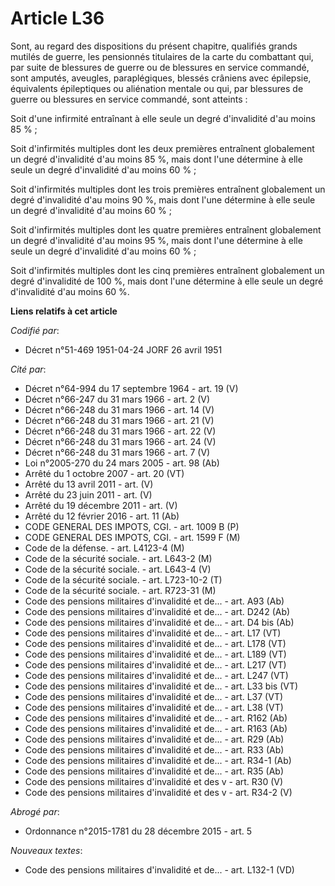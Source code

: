 # Article L36

Sont, au regard des dispositions du présent chapitre, qualifiés grands mutilés de guerre, les pensionnés titulaires de la
carte du combattant qui, par suite de blessures de guerre ou de blessures en service commandé, sont amputés, aveugles,
paraplégiques, blessés crâniens avec épilepsie, équivalents épileptiques ou aliénation mentale ou qui, par blessures de
guerre ou blessures en service commandé, sont atteints :

Soit d'une infirmité entraînant à elle seule un degré d'invalidité d'au moins 85 % ;

Soit d'infirmités multiples dont les deux premières entraînent globalement un degré d'invalidité d'au moins 85 %, mais dont
l'une détermine à elle seule un degré d'invalidité d'au moins 60 % ;

Soit d'infirmités multiples dont les trois premières entraînent globalement un degré d'invalidité d'au moins 90 %, mais dont
l'une détermine à elle seule un degré d'invalidité d'au moins 60 % ;

Soit d'infirmités multiples dont les quatre premières entraînent globalement un degré d'invalidité d'au moins 95 %, mais dont
l'une détermine à elle seule un degré d'invalidité d'au moins 60 % ;

Soit d'infirmités multiples dont les cinq premières entraînent globalement un degré d'invalidité de 100 %, mais dont l'une
détermine à elle seule un degré d'invalidité d'au moins 60 %.

**Liens relatifs à cet article**

_Codifié par_:

  - Décret n°51-469 1951-04-24 JORF 26 avril 1951

_Cité par_:

  - Décret n°64-994 du 17 septembre 1964 - art. 19 (V)
  - Décret n°66-247 du 31 mars 1966 - art. 2 (V)
  - Décret n°66-248 du 31 mars 1966 - art. 14 (V)
  - Décret n°66-248 du 31 mars 1966 - art. 21 (V)
  - Décret n°66-248 du 31 mars 1966 - art. 22 (V)
  - Décret n°66-248 du 31 mars 1966 - art. 24 (V)
  - Décret n°66-248 du 31 mars 1966 - art. 7 (V)
  - Loi n°2005-270 du 24 mars 2005 - art. 98 (Ab)
  - Arrêté du 1 octobre 2007 - art. 20 (VT)
  - Arrêté du 13 avril 2011 - art. (V)
  - Arrêté du 23 juin 2011 - art. (V)
  - Arrêté du 19 décembre 2011 - art. (V)
  - Arrêté du 12 février 2016 - art. 11 (Ab)
  - CODE GENERAL DES IMPOTS, CGI. - art. 1009 B (P)
  - CODE GENERAL DES IMPOTS, CGI. - art. 1599 F (M)
  - Code de la défense. - art. L4123-4 (M)
  - Code de la sécurité sociale. - art. L643-2 (M)
  - Code de la sécurité sociale. - art. L643-4 (V)
  - Code de la sécurité sociale. - art. L723-10-2 (T)
  - Code de la sécurité sociale. - art. R723-31 (M)
  - Code des pensions militaires d'invalidité et de... - art. A93 (Ab)
  - Code des pensions militaires d'invalidité et de... - art. D242 (Ab)
  - Code des pensions militaires d'invalidité et de... - art. D4 bis (Ab)
  - Code des pensions militaires d'invalidité et de... - art. L17 (VT)
  - Code des pensions militaires d'invalidité et de... - art. L178 (VT)
  - Code des pensions militaires d'invalidité et de... - art. L189 (VT)
  - Code des pensions militaires d'invalidité et de... - art. L217 (VT)
  - Code des pensions militaires d'invalidité et de... - art. L247 (VT)
  - Code des pensions militaires d'invalidité et de... - art. L33 bis (VT)
  - Code des pensions militaires d'invalidité et de... - art. L37 (VT)
  - Code des pensions militaires d'invalidité et de... - art. L38 (VT)
  - Code des pensions militaires d'invalidité et de... - art. R162 (Ab)
  - Code des pensions militaires d'invalidité et de... - art. R163 (Ab)
  - Code des pensions militaires d'invalidité et de... - art. R29 (Ab)
  - Code des pensions militaires d'invalidité et de... - art. R33 (Ab)
  - Code des pensions militaires d'invalidité et de... - art. R34-1 (Ab)
  - Code des pensions militaires d'invalidité et de... - art. R35 (Ab)
  - Code des pensions militaires d'invalidité et des v - art. R30 (V)
  - Code des pensions militaires d'invalidité et des v - art. R34-2 (V)

_Abrogé par_:

  - Ordonnance n°2015-1781 du 28 décembre 2015 - art. 5

_Nouveaux textes_:

  - Code des pensions militaires d'invalidité et de... - art. L132-1 (VD)
